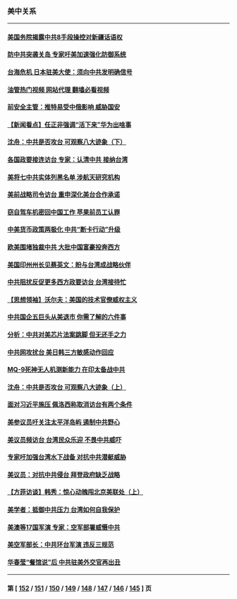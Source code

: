 ### 美中关系
---
#### [美国务院揭露中共8手段操控对新疆话语权](../../pages/nf1412576/n13809373.md?08250845) 
#### [防中共突袭关岛 专家吁美加速强化防御系统](../../pages/nf1412576/n13809190.md?08250845) 
#### [台海危机 日本驻美大使：须向中共发明确信号](../../pages/nf1412576/n13809271.md?08250845) 
#### [油管热门视频 网站代理 翻墙必看视频](http://209.222.30.114:81/youtube.html?08250845)
#### [前安全主管：推特易受中俄影响 威胁国安](../../pages/nf1412576/n13809015.md?08250845) 
#### [【新闻看点】任正非强调“活下来”华为出啥事](../../pages/nf1412576/n13807979.md?08250845) 
#### [沈舟：中共是否攻台 可观察八大迹象（下）](../../pages/nf1412576/n13808712.md?08250845) 
#### [各国政要接连访台 专家：认清中共 接纳台湾](../../pages/nf1412576/n13807965.md?08250845) 
#### [美将七中共实体列黑名单 涉航天研究机构](../../pages/nf1412576/n13808533.md?08250845) 
#### [美前战略司令访台 重申深化美台合作承诺](../../pages/nf1412576/n13808240.md?08250845) 
#### [窃自驾车机密回中国工作 苹果前员工认罪](../../pages/nf1412576/n13808034.md?08250845) 
#### [中美货币政策两极化 中共“断卡行动”升级](../../pages/nf1412576/n13807808.md?08250845) 
#### [欧美围堵独裁中共 大批中国富豪投奔西方](../../pages/nf1412576/n13807782.md?08250845) 
#### [美国印州州长见蔡英文：盼与台湾成战略伙伴](../../pages/nf1412576/n13807538.md?08250845) 
#### [中共阻扰反促更多西方政要访台 台湾接待忙](../../pages/nf1412576/n13807337.md?08250845) 
#### [【思想领袖】沃尔夫：美国的技术官僚威权主义](../../pages/nf1412576/n13798274.md?08250845) 
#### [中共国企五巨头从美退市 你需了解的六件事](../../pages/nf1412576/n13807245.md?08250845) 
#### [分析：中共对美芯片法案跳脚 但无还手之力](../../pages/nf1412576/n13806771.md?08250845) 
#### [中共网攻扰台 美日韩三方敏感动作回应](../../pages/nf1412576/n13806968.md?08250845) 
#### [MQ-9死神无人机测新能力 在印太备战中共](../../pages/nf1412576/n13805652.md?08250845) 
#### [沈舟：中共是否攻台 可观察八大迹象（上）](../../pages/nf1412576/n13806866.md?08250845) 
#### [面对习近平施压 佩洛西称取消访台有两个条件](../../pages/nf1412576/n13806776.md?08250845) 
#### [美参议员吁关注太平洋岛屿 遏制中共野心](../../pages/nf1412576/n13806666.md?08250845) 
#### [美议员频访台 台湾民众乐迎 不畏中共威吓](../../pages/nf1412576/n13806526.md?08250845) 
#### [专家吁加强台湾水下战备 对抗中共潜艇威胁](../../pages/nf1412576/n13806530.md?08250845) 
#### [美议员：对抗中共侵台 拜登政府缺乏战略](../../pages/nf1412576/n13806399.md?08250845) 
#### [【方菲访谈】韩秀：惊心动魄闯北京美联处（上）](../../pages/nf1412576/n13806018.md?08250845) 
#### [美学者：抵御中共压力 台湾如何自我保护](../../pages/nf1412576/n13806267.md?08250845) 
#### [美澳等17国军演 专家：空军部署威慑中共](../../pages/nf1412576/n13806319.md?08250845) 
#### [美空军部长：中共环台军演 违反三规范](../../pages/nf1412576/n13806291.md?08250845) 
#### [华春莹“餐馆说”后 中共驻美外交官再出丑](../../pages/nf1412576/n13806258.md?08250845) 

---
#### 第 [ [152](./152.md?08250845) / [151](./151.md?08250845) / [150](./150.md?08250845) / [149](./149.md?08250845) / [148](./148.md?08250845) / [147](./147.md?08250845) / [146](./146.md?08250845) / [145](./145.md?08250845) ] 页
